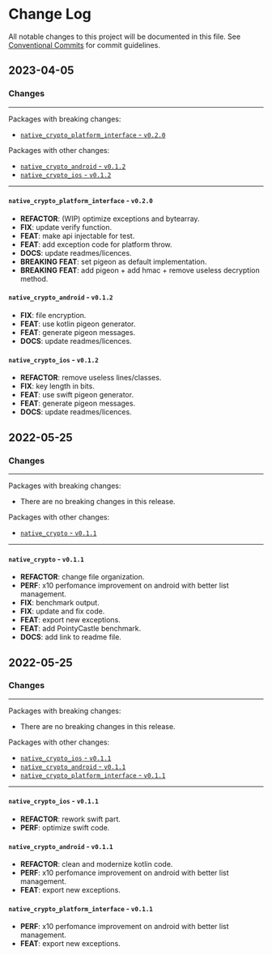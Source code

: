 # Change Log

All notable changes to this project will be documented in this file.
See [Conventional Commits](https://conventionalcommits.org) for commit guidelines.

## 2023-04-05

### Changes

---

Packages with breaking changes:

 - [`native_crypto_platform_interface` - `v0.2.0`](#native_crypto_platform_interface---v020)

Packages with other changes:

 - [`native_crypto_android` - `v0.1.2`](#native_crypto_android---v012)
 - [`native_crypto_ios` - `v0.1.2`](#native_crypto_ios---v012)

---

#### `native_crypto_platform_interface` - `v0.2.0`

 - **REFACTOR**: (WIP) optimize exceptions and bytearray.
 - **FIX**: update verify function.
 - **FEAT**: make api injectable for test.
 - **FEAT**: add exception code for platform throw.
 - **DOCS**: update readmes/licences.
 - **BREAKING** **FEAT**: set pigeon as default implementation.
 - **BREAKING** **FEAT**: add pigeon + add hmac + remove useless decryption method.

#### `native_crypto_android` - `v0.1.2`

 - **FIX**: file encryption.
 - **FEAT**: use kotlin pigeon generator.
 - **FEAT**: generate pigeon messages.
 - **DOCS**: update readmes/licences.

#### `native_crypto_ios` - `v0.1.2`

 - **REFACTOR**: remove useless lines/classes.
 - **FIX**: key length in bits.
 - **FEAT**: use swift pigeon generator.
 - **FEAT**: generate pigeon messages.
 - **DOCS**: update readmes/licences.


## 2022-05-25

### Changes

---

Packages with breaking changes:

 - There are no breaking changes in this release.

Packages with other changes:

 - [`native_crypto` - `v0.1.1`](#native_crypto---v011)

---

#### `native_crypto` - `v0.1.1`

 - **REFACTOR**: change file organization.
 - **PERF**: x10 perfomance improvement on android with better list management.
 - **FIX**: benchmark output.
 - **FIX**: update and fix code.
 - **FEAT**: export new exceptions.
 - **FEAT**: add PointyCastle benchmark.
 - **DOCS**: add link to readme file.


## 2022-05-25

### Changes

---

Packages with breaking changes:

 - There are no breaking changes in this release.

Packages with other changes:

 - [`native_crypto_ios` - `v0.1.1`](#native_crypto_ios---v011)
 - [`native_crypto_android` - `v0.1.1`](#native_crypto_android---v011)
 - [`native_crypto_platform_interface` - `v0.1.1`](#native_crypto_platform_interface---v011)

---

#### `native_crypto_ios` - `v0.1.1`

 - **REFACTOR**: rework swift part.
 - **PERF**: optimize swift code.

#### `native_crypto_android` - `v0.1.1`

 - **REFACTOR**: clean and modernize kotlin code.
 - **PERF**: x10 perfomance improvement on android with better list management.
 - **FEAT**: export new exceptions.

#### `native_crypto_platform_interface` - `v0.1.1`

 - **PERF**: x10 perfomance improvement on android with better list management.
 - **FEAT**: export new exceptions.

